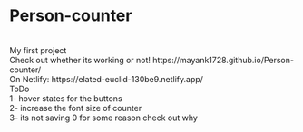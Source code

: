 # Person-counter
<br>
My first project <br>
Check out whether its working or not! https://mayank1728.github.io/Person-counter/ <br>
On Netlify: https://elated-euclid-130be9.netlify.app/  <br>
ToDo
<br>
1- hover states for the buttons
<br>
2- increase the font size of counter
<br>
3- its not saving 0 for some reason check out why
